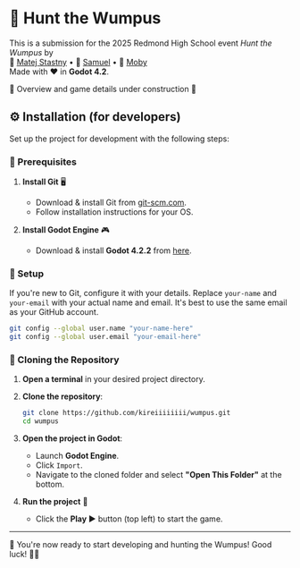 # 🏹 Hunt the Wumpus

This is a submission for the 2025 Redmond High School event _Hunt the Wumpus_ by  
👤 [Matej Stastny](https://github.com/kireiiiiiiii) • 👤 [Samuel](https://github.com/Snapshot20) • 👤 [Moby](https://github.com/MobyWonKenobi)  
Made with ❤️ in **Godot 4.2**.

🚧 Overview and game details under construction 🚧

## ⚙️ Installation (for developers)

Set up the project for development with the following steps:

### 📌 Prerequisites

1. **Install Git** 🖥️  
   - Download & install Git from [git-scm.com](https://git-scm.com/).
   - Follow installation instructions for your OS.

2. **Install Godot Engine** 🎮  
   - Download & install **Godot 4.2.2** from [here](https://godotengine.org/download/archive/4.2.2-stable/).

### 🔧 Setup

If you're new to Git, configure it with your details. Replace `your-name` and `your-email` with your actual name and email. It's best to use the same email as your GitHub account.

```sh
git config --global user.name "your-name-here"
git config --global user.email "your-email-here"
```

### 📂 Cloning the Repository

1. **Open a terminal** in your desired project directory.
2. **Clone the repository**:

   ```sh
   git clone https://github.com/kireiiiiiiii/wumpus.git
   cd wumpus
   ```

3. **Open the project in Godot**:  
   - Launch **Godot Engine**.
   - Click `Import`.
   - Navigate to the cloned folder and select **"Open This Folder"** at the bottom.

4. **Run the project** 🚀  
   - Click the **Play ▶️** button (top left) to start the game.
  
---

🎯 You're now ready to start developing and hunting the Wumpus! Good luck! 🏹👀
